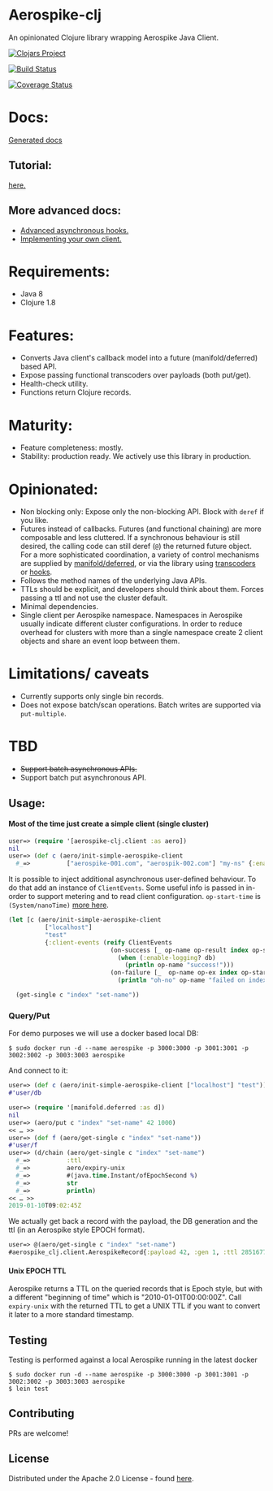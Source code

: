 # Aerospike-clj

An opinionated Clojure library wrapping Aerospike Java Client.

[![Clojars Project](https://img.shields.io/clojars/v/aerospike-clj.svg)](https://clojars.org/aerospike-clj)

[![Build Status](https://travis-ci.com/AppsFlyer/aerospike-clj.svg?branch=master)](https://travis-ci.com/AppsFlyer/aerospike-clj)

[![Coverage Status](https://coveralls.io/repos/github/AppsFlyer/aerospike-clj/badge.svg?branch=master)](https://coveralls.io/github/AppsFlyer/aerospike-clj?branch=master)

# Docs:
[Generated docs](https://appsflyer.github.io/aerospike-clj/)
## Tutorial:
[here.](https://appsflyer.github.io/aerospike-clj/tutorial.html)
## More advanced docs:
* [Advanced asynchronous hooks.](https://appsflyer.github.io/aerospike-clj/advanced-async-hooks.html)
* [Implementing your own client.](https://appsflyer.github.io/aerospike-clj/implementing-clients.html)

# Requirements:
- Java 8
- Clojure 1.8

# Features:
- Converts Java client's callback model into a future (manifold/deferred) based API.
- Expose passing functional transcoders over payloads (both put/get).
- Health-check utility.
- Functions return Clojure records.

# Maturity:
- Feature completeness: mostly.
- Stability: production ready. We actively use this library in production.

# Opinionated:
- Non blocking only: Expose only the non-blocking API. Block with `deref` if you like.
- Futures instead of callbacks. Futures (and functional chaining) are more composable and less cluttered.
If a synchronous behaviour is still desired, the calling code can still deref (`@`) the returned future object. For a more sophisticated coordination, a variety of control mechanisms are supplied by [manifold/deferred](https://github.com/ztellman/manifold/blob/master/docs/deferred.md), or via the library using [transcoders](https://appsflyer.github.io/aerospike-clj/index.html) or [hooks](https://appsflyer.github.io/aerospike-clj/advanced-async-hooks.html).
- Follows the method names of the underlying Java APIs.
- TTLs should be explicit, and developers should think about them. Forces passing a ttl and not use the cluster default.
- Minimal dependencies.
- Single client per Aerospike namespace. Namespaces in Aerospike usually indicate different cluster configurations. In order to reduce overhead for clusters with more than a single namespace create 2 client objects and share an event loop between them.

# Limitations/ caveats
- Currently supports only single bin records.
- Does not expose batch/scan operations. Batch writes are supported via `put-multiple`.

# TBD
- ~~Support batch asynchronous APIs.~~
- Support batch put asynchronous API.

## Usage:
#### Most of the time just create a simple client (single cluster)
```clojure
user=> (require '[aerospike-clj.client :as aero])
nil
user=> (def c (aero/init-simple-aerospike-client
  #_=>          ["aerospike-001.com", "aerospik-002.com"] "my-ns" {:enable-logging true}))
```

It is possible to inject additional asynchronous user-defined behaviour. To do that add an instance of `ClientEvents`. Some useful info is passed in in-order to support metering and to read client configuration. `op-start-time` is `(System/nanoTime)` [more here](https://appsflyer.github.io/aerospike-clj/advanced-async-hooks.html).

```clojure
(let [c (aero/init-simple-aerospike-client
          ["localhost"]
          "test"
          {:client-events (reify ClientEvents
                            (on-success [_ op-name op-result index op-start-time db]
                              (when (:enable-logging? db)
                                (println op-name "success!")))
                            (on-failure [_  op-name op-ex index op-start-time db]
                              (println "oh-no" op-name "failed on index" index)))})]

  (get-single c "index" "set-name"))
```

### Query/Put
For demo purposes we will use a docker based local DB:
```shell
$ sudo docker run -d --name aerospike -p 3000:3000 -p 3001:3001 -p 3002:3002 -p 3003:3003 aerospike
```
And connect to it:
```clojure
user=> (def c (aero/init-simple-aerospike-client ["localhost"] "test"))
#'user/db
```

```clojure
user=> (require '[manifold.deferred :as d])
nil
user=> (aero/put c "index" "set-name" 42 1000)
<< … >>
user=> (def f (aero/get-single c "index" "set-name"))
#'user/f
user=> (d/chain (aero/get-single c "index" "set-name")
  #_=>          :ttl
  #_=>          aero/expiry-unix
  #_=>          #(java.time.Instant/ofEpochSecond %)
  #_=>          str
  #_=>          println)
<< … >>
2019-01-10T09:02:45Z
```
We actually get back a record with the payload, the DB generation and the ttl (in an Aerospike style EPOCH format).
```clojure
user=> @(aero/get-single c "index" "set-name")
#aerospike_clj.client.AerospikeRecord{:payload 42, :gen 1, :ttl 285167713}
```

#### Unix EPOCH TTL
Aerospike returns a TTL on the queried records that is Epoch style, but with a different "beginning of time" which is "2010-01-01T00:00:00Z". Call `expiry-unix` with the returned TTL to get a UNIX TTL if you want to convert it later to a more standard timestamp.

## Testing
Testing is performed against a local Aerospike running in the latest docker

```shell
$ sudo docker run -d --name aerospike -p 3000:3000 -p 3001:3001 -p 3002:3002 -p 3003:3003 aerospike
$ lein test
```

## Contributing
PRs are welcome!

## License

Distributed under the Apache 2.0 License - found [here](https://github.com/AppsFlyer/aerospike-clj/blob/master/LICENSE).
